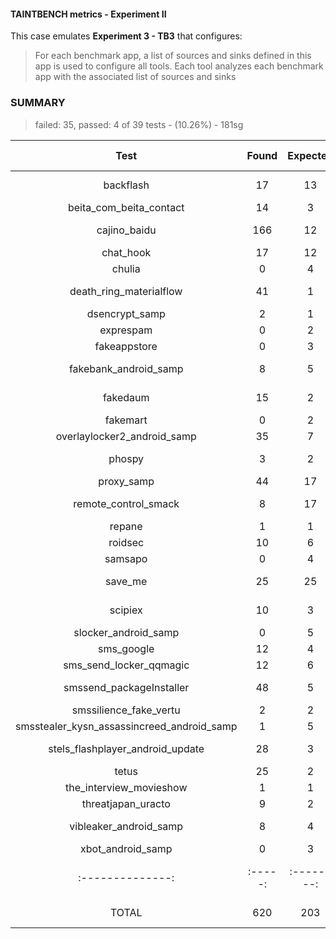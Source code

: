 #### TAINTBENCH metrics - Experiment II

This case emulates **Experiment 3 - TB3** that configures:
>For each benchmark app, a list of sources and sinks defined in this app is used to
configure all tools. Each tool analyzes each benchmark app with the associated list
of sources and sinks

### SUMMARY

> failed: 35, passed: 4 of 39 tests - (10.26%) - 181sg

|                    Test                    |  Found  |  Expected  |  Status  |  TP  |  FP  |  FN   |  Precision  |  Recall  |  F-score  |  Execution Time  |
|:------------------------------------------:|:-------:|:----------:|:--------:|:----:|:----:|:-----:|:-----------:|:--------:|:---------:|:----------------:|
|                 backflash                  |   17    |     13     |    ❌     |  0   |  4   |   0   |    0.00     |   0.00   |   0.00    |    6028.54 ms    |
|          beita_com_beita_contact           |   14    |     3      |    ❌     |  0   |  11  |   0   |    0.00     |   0.00   |   0.00    |    794.43 ms     |
|                cajino_baidu                |   166   |     12     |    ❌     |  0   | 154  |   0   |    0.00     |   0.00   |   0.00    |   60687.41 ms    |
|                 chat_hook                  |   17    |     12     |    ❌     |  0   |  5   |   0   |    0.00     |   0.00   |   0.00    |    887.24 ms     |
|                   chulia                   |    0    |     4      |    ❌     |  0   |  0   |   4   |    0.00     |   0.00   |   0.00    |    124.57 ms     |
|          death_ring_materialflow           |   41    |     1      |    ❌     |  0   |  40  |   0   |    0.00     |   0.00   |   0.00    |    8296.54 ms    |
|               dsencrypt_samp               |    2    |     1      |    ❌     |  0   |  1   |   0   |    0.00     |   0.00   |   0.00    |    175.39 ms     |
|                 exprespam                  |    0    |     2      |    ❌     |  0   |  0   |   2   |    0.00     |   0.00   |   0.00    |    159.70 ms     |
|                fakeappstore                |    0    |     3      |    ❌     |  0   |  0   |   3   |    0.00     |   0.00   |   0.00    |    172.08 ms     |
|           fakebank_android_samp            |    8    |     5      |    ❌     |  0   |  3   |   0   |    0.00     |   0.00   |   0.00    |    2833.74 ms    |
|                  fakedaum                  |   15    |     2      |    ❌     |  0   |  13  |   0   |    0.00     |   0.00   |   0.00    |    6398.97 ms    |
|                  fakemart                  |    0    |     2      |    ❌     |  0   |  0   |   2   |    0.00     |   0.00   |   0.00    |    125.06 ms     |
|        overlaylocker2_android_samp         |   35    |     7      |    ❌     |  0   |  28  |   0   |    0.00     |   0.00   |   0.00    |    816.65 ms     |
|                   phospy                   |    3    |     2      |    ❌     |  0   |  1   |   0   |    0.00     |   0.00   |   0.00    |   15144.24 ms    |
|                 proxy_samp                 |   44    |     17     |    ❌     |  0   |  27  |   0   |    0.00     |   0.00   |   0.00    |    655.99 ms     |
|            remote_control_smack            |    8    |     17     |    ❌     |  0   |  0   |   9   |    0.00     |   0.00   |   0.00    |    3068.90 ms    |
|                   repane                   |    1    |     1      |    ✅     |  1   |  0   |   0   |    1.00     |   1.00   |   1.00    |    183.78 ms     |
|                  roidsec                   |   10    |     6      |    ❌     |  0   |  4   |   0   |    0.00     |   0.00   |   0.00    |    711.44 ms     |
|                  samsapo                   |    0    |     4      |    ❌     |  0   |  0   |   4   |    0.00     |   0.00   |   0.00    |    164.12 ms     |
|                  save_me                   |   25    |     25     |    ✅     |  25  |  0   |   0   |    1.00     |   1.00   |   1.00    |    2240.43 ms    |
|                  scipiex                   |   10    |     3      |    ❌     |  0   |  7   |   0   |    0.00     |   0.00   |   0.00    |   32571.09 ms    |
|            slocker_android_samp            |    0    |     5      |    ❌     |  0   |  0   |   5   |    0.00     |   0.00   |   0.00    |    166.51 ms     |
|                 sms_google                 |   12    |     4      |    ❌     |  0   |  8   |   0   |    0.00     |   0.00   |   0.00    |    262.18 ms     |
|          sms_send_locker_qqmagic           |   12    |     6      |    ❌     |  0   |  6   |   0   |    0.00     |   0.00   |   0.00    |    396.03 ms     |
|          smssend_packageInstaller          |   48    |     5      |    ❌     |  0   |  43  |   0   |    0.00     |   0.00   |   0.00    |    6728.17 ms    |
|           smssilience_fake_vertu           |    2    |     2      |    ✅     |  2   |  0   |   0   |    1.00     |   1.00   |   1.00    |    129.17 ms     |
| smsstealer_kysn_assassincreed_android_samp |    1    |     5      |    ❌     |  0   |  0   |   4   |    0.00     |   0.00   |   0.00    |    471.95 ms     |
|      stels_flashplayer_android_update      |   28    |     3      |    ❌     |  0   |  25  |   0   |    0.00     |   0.00   |   0.00    |    1922.55 ms    |
|                   tetus                    |   25    |     2      |    ❌     |  0   |  23  |   0   |    0.00     |   0.00   |   0.00    |    961.05 ms     |
|          the_interview_movieshow           |    1    |     1      |    ✅     |  1   |  0   |   0   |    1.00     |   1.00   |   1.00    |    132.57 ms     |
|             threatjapan_uracto             |    9    |     2      |    ❌     |  0   |  7   |   0   |    0.00     |   0.00   |   0.00    |    152.71 ms     |
|           vibleaker_android_samp           |    8    |     4      |    ❌     |  0   |  4   |   0   |    0.00     |   0.00   |   0.00    |    7667.59 ms    |
|             xbot_android_samp              |    0    |     3      |    ❌     |  0   |  0   |   3   |    0.00     |   0.00   |   0.00    |     0.00 ms      |
|              :--------------:              | :-----: | :--------: | :------: | :--: | :--: | :---: | :---------: | :------: | :-------: | :--------------: |
|                   TOTAL                    |   620   |    203     |   4/39   |  29  | 463  |  46   |    0.06     |   0.39   |   0.10    |   181544.65 ms   |